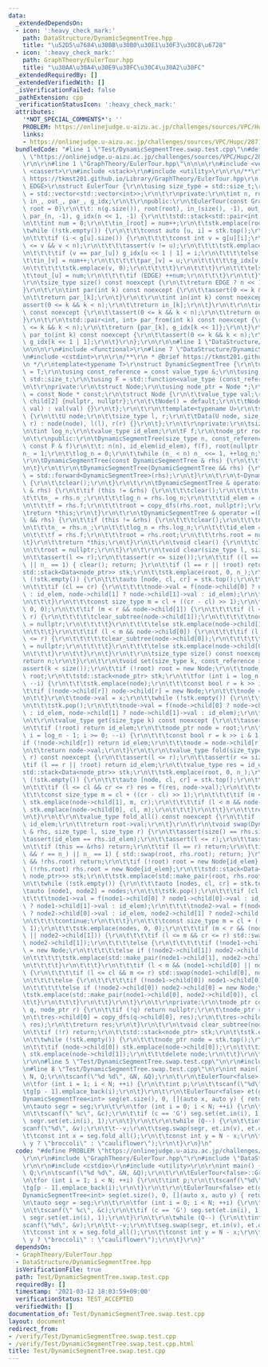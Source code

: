 ```yaml
---
data:
  _extendedDependsOn:
  - icon: ':heavy_check_mark:'
    path: DataStructure/DynamicSegmentTree.hpp
    title: "\u52D5\u7684\u30BB\u30B0\u30E1\u30F3\u30C8\u6728"
  - icon: ':heavy_check_mark:'
    path: GraphTheory/EulerTour.hpp
    title: "\u30AA\u30A4\u30E9\u30FC\u30C4\u30A2\u30FC"
  _extendedRequiredBy: []
  _extendedVerifiedWith: []
  _isVerificationFailed: false
  _pathExtension: cpp
  _verificationStatusIcon: ':heavy_check_mark:'
  attributes:
    '*NOT_SPECIAL_COMMENTS*': ''
    PROBLEM: https://onlinejudge.u-aizu.ac.jp/challenges/sources/VPC/Hupc/2871?year=2018
    links:
    - https://onlinejudge.u-aizu.ac.jp/challenges/sources/VPC/Hupc/2871?year=2018
  bundledCode: "#line 1 \"Test/DynamicSegmentTree.swap.test.cpp\"\n#define PROBLEM\
    \ \"https://onlinejudge.u-aizu.ac.jp/challenges/sources/VPC/Hupc/2871?year=2018\"\
    \r\n\r\n#line 1 \"GraphTheory/EulerTour.hpp\"\n\n\n\r\n#include <vector>\r\n#include\
    \ <cassert>\r\n#include <stack>\r\n#include <utility>\r\n\r\n/**\r\n * @brief\
    \ https://tkmst201.github.io/Library/GraphTheory/EulerTour.hpp\r\n */\r\ntemplate<bool\
    \ EDGE>\r\nstruct EulerTour {\r\n\tusing size_type = std::size_t;\r\n\tusing Graph\
    \ = std::vector<std::vector<int>>;\r\n\t\r\nprivate:\r\n\tint n, root;\r\n\tstd::vector<int>\
    \ in_, out_, par_, g_idx;\r\n\t\r\npublic:\r\n\tEulerTour(const Graph & g, int\
    \ root = 0)\r\n\t\t: n(g.size()), root(root), in_(size(), -1), out_(size(), -1),\
    \ par_(n, -1), g_idx(n << 1, -1) {\r\n\t\tstd::stack<std::pair<int, int>> stk;\r\
    \n\t\tint num = 0;\r\n\t\tin_[root] = num++;\r\n\t\tstk.emplace(root, 0);\r\n\t\
    \twhile (!stk.empty()) {\r\n\t\t\tconst auto [u, i] = stk.top();\r\n\t\t\tstk.pop();\r\
    \n\t\t\tif (i < g[u].size()) {\r\n\t\t\t\tconst int v = g[u][i];\r\n\t\t\t\tassert(0\
    \ <= v && v < n);\r\n\t\t\t\tassert(v != u);\r\n\t\t\t\tstk.emplace(u, i + 1);\r\
    \n\t\t\t\tif (v == par_[u]) g_idx[u << 1 | 1] = i;\r\n\t\t\t\telse {\r\n\t\t\t\
    \t\tin_[v] = num++;\r\n\t\t\t\t\tpar_[v] = u;\r\n\t\t\t\t\tg_idx[v << 1] = i;\r\
    \n\t\t\t\t\tstk.emplace(v, 0);\r\n\t\t\t\t}\r\n\t\t\t}\r\n\t\t\telse {\r\n\t\t\
    \t\tout_[u] = num;\r\n\t\t\t\tif (EDGE) ++num;\r\n\t\t\t}\r\n\t\t}\r\n\t}\r\n\t\
    \r\n\tsize_type size() const noexcept {\r\n\t\treturn EDGE ? n << 1 : n;\r\n\t\
    }\r\n\t\r\n\tint par(int k) const noexcept {\r\n\t\tassert(0 <= k && k < n);\r\
    \n\t\treturn par_[k];\r\n\t}\r\n\t\r\n\tint in(int k) const noexcept {\r\n\t\t\
    assert(0 <= k && k < n);\r\n\t\treturn in_[k];\r\n\t}\r\n\t\r\n\tint out(int k)\
    \ const noexcept {\r\n\t\tassert(0 <= k && k < n);\r\n\t\treturn out_[k];\r\n\t\
    }\r\n\t\r\n\tstd::pair<int, int> par_from(int k) const noexcept {\r\n\t\tassert(0\
    \ <= k && k < n);\r\n\t\treturn {par_[k], g_idx[k << 1]};\r\n\t}\r\n\t\r\n\tint\
    \ par_to(int k) const noexcept {\r\n\t\tassert(0 <= k && k < n);\r\n\t\treturn\
    \ g_idx[k << 1 | 1];\r\n\t}\r\n};\r\n\r\n\n#line 1 \"DataStructure/DynamicSegmentTree.hpp\"\
    \n\n\n\r\n#include <functional>\r\n#line 7 \"DataStructure/DynamicSegmentTree.hpp\"\
    \n#include <cstdint>\r\n\r\n/**\r\n * @brief https://tkmst201.github.io/Library/DataStructure/DynamicSegmentTree.hpp\r\
    \n */\r\ntemplate<typename T>\r\nstruct DynamicSegmentTree {\r\n\tusing value_type\
    \ = T;\r\n\tusing const_reference = const value_type &;\r\n\tusing size_type =\
    \ std::size_t;\r\n\tusing F = std::function<value_type (const_reference, const_reference)>;\r\
    \n\t\r\nprivate:\r\n\tstruct Node;\r\n\tusing node_ptr = Node *;\r\n\tusing const_ptr\
    \ = const Node * const;\r\n\tstruct Node {\r\n\t\tvalue_type val;\r\n\t\tnode_ptr\
    \ child[2] {nullptr, nullptr};\r\n\t\tNode() = default;\r\n\t\tNode(const_reference\
    \ val) : val(val) {}\r\n\t};\r\n\t\r\n\ttemplate<typename U>\r\n\tstruct Data\
    \ {\r\n\t\tU node;\r\n\t\tsize_type l, r;\r\n\t\tData(U node, size_type l, size_type\
    \ r) : node(node), l(l), r(r) {}\r\n\t};\r\n\t\r\nprivate:\r\n\tsize_type n, n_;\r\
    \n\tint log_n;\r\n\tvalue_type id_elem;\r\n\tF f;\r\n\tnode_ptr root = nullptr;\r\
    \n\t\r\npublic:\r\n\tDynamicSegmentTree(size_type n, const_reference id_elem,\
    \ const F & f)\r\n\t\t: n(n), id_elem(id_elem), f(f), root(nullptr) {\r\n\t\t\
    n_ = 1;\r\n\t\tlog_n = 0;\r\n\t\twhile (n_ < n) n_ <<= 1, ++log_n;\r\n\t}\r\n\t\
    \r\n\tDynamicSegmentTree(const DynamicSegmentTree & rhs) {\r\n\t\t*this = rhs;\r\
    \n\t}\r\n\t\r\n\tDynamicSegmentTree(DynamicSegmentTree && rhs) {\r\n\t\t*this\
    \ = std::forward<DynamicSegmentTree>(rhs);\r\n\t}\r\n\t\r\n\t~DynamicSegmentTree()\
    \ {\r\n\t\tclear();\r\n\t}\r\n\t\r\n\tDynamicSegmentTree & operator =(const DynamicSegmentTree\
    \ & rhs) {\r\n\t\tif (this != &rhs) {\r\n\t\t\tclear();\r\n\t\t\tn = rhs.n;\r\n\
    \t\t\tn_ = rhs.n_;\r\n\t\t\tlog_n = rhs.log_n;\r\n\t\t\tid_elem = rhs.id_elem;\r\
    \n\t\t\tf = rhs.f;\r\n\t\t\troot = copy_dfs(rhs.root, nullptr);\r\n\t\t}\r\n\t\
    \treturn *this;\r\n\t}\r\n\t\r\n\tDynamicSegmentTree & operator =(DynamicSegmentTree\
    \ && rhs) {\r\n\t\tif (this != &rhs) {\r\n\t\t\tclear();\r\n\t\t\tn = rhs.n;\r\
    \n\t\t\tn_ = rhs.n_;\r\n\t\t\tlog_n = rhs.log_n;\r\n\t\t\tid_elem = rhs.id_elem;\r\
    \n\t\t\tf = rhs.f;\r\n\t\t\troot = rhs.root;\r\n\t\t\trhs.root = nullptr;\r\n\t\
    \t}\r\n\t\treturn *this;\r\n\t}\r\n\t\r\n\tvoid clear() {\r\n\t\tclear_subtree(root);\r\
    \n\t\troot = nullptr;\r\n\t}\r\n\t\r\n\tvoid clear(size_type l, size_type r) {\r\
    \n\t\tassert(l <= r);\r\n\t\tassert(r <= size());\r\n\t\tif ((l == 0 && r == n_)\
    \ || n_ == 1) { clear(); return; }\r\n\t\tif (l == r || !root) return;\r\n\t\t\
    std::stack<Data<node_ptr>> stk;\r\n\t\tstk.emplace(root, 0, n_);\r\n\t\twhile\
    \ (!stk.empty()) {\r\n\t\t\tauto [node, cl, cr] = stk.top();\r\n\t\t\tstk.pop();\r\
    \n\t\t\tif (cl == cr) {\r\n\t\t\t\tnode->val = f(node->child[0] ? node->child[0]->val\
    \ : id_elem, node->child[1] ? node->child[1]->val : id_elem);\r\n\t\t\t\tcontinue;\r\
    \n\t\t\t}\r\n\t\t\tconst size_type m = cl + ((cr - cl) >> 1);\r\n\t\t\tstk.emplace(node,\
    \ 0, 0);\r\n\t\t\tif (m < r && node->child[1]) {\r\n\t\t\t\tif (l <= m && cr <=\
    \ r) {\r\n\t\t\t\t\tclear_subtree(node->child[1]);\r\n\t\t\t\t\tnode->child[1]\
    \ = nullptr;\r\n\t\t\t\t}\r\n\t\t\t\telse stk.emplace(node->child[1], m, cr);\r\
    \n\t\t\t}\r\n\t\t\tif (l < m && node->child[0]) {\r\n\t\t\t\tif (l <= cl && m\
    \ <= r) {\r\n\t\t\t\t\tclear_subtree(node->child[0]);\r\n\t\t\t\t\tnode->child[0]\
    \ = nullptr;\r\n\t\t\t\t}\r\n\t\t\t\telse stk.emplace(node->child[0], cl, m);\r\
    \n\t\t\t}\r\n\t\t}\r\n\t}\r\n\t\r\n\tsize_type size() const noexcept {\r\n\t\t\
    return n;\r\n\t}\r\n\t\r\n\tvoid set(size_type k, const_reference x) {\r\n\t\t\
    assert(k < size());\r\n\t\tif (!root) root = new Node;\r\n\t\tnode_ptr node =\
    \ root;\r\n\t\tstd::stack<node_ptr> stk;\r\n\t\tfor (int i = log_n - 1; i >= 0;\
    \ --i) {\r\n\t\t\tstk.emplace(node);\r\n\t\t\tconst bool r = k >> i & 1;\r\n\t\
    \t\tif (!node->child[r]) node->child[r] = new Node;\r\n\t\t\tnode = node->child[r];\r\
    \n\t\t}\r\n\t\tnode->val = x;\r\n\t\twhile (!stk.empty()) {\r\n\t\t\tnode = stk.top();\r\
    \n\t\t\tstk.pop();\r\n\t\t\tnode->val = f(node->child[0] ? node->child[0]->val\
    \ : id_elem, node->child[1] ? node->child[1]->val : id_elem);\r\n\t\t}\r\n\t}\r\
    \n\t\r\n\tvalue_type get(size_type k) const noexcept {\r\n\t\tassert(k < size());\r\
    \n\t\tif (!root) return id_elem;\r\n\t\tnode_ptr node = root;\r\n\t\tfor (int\
    \ i = log_n - 1; i >= 0; --i) {\r\n\t\t\tconst bool r = k >> i & 1;\r\n\t\t\t\
    if (!node->child[r]) return id_elem;\r\n\t\t\tnode = node->child[r];\r\n\t\t}\r\
    \n\t\treturn node->val;\r\n\t}\r\n\t\r\n\tvalue_type fold(size_type l, size_type\
    \ r) const noexcept {\r\n\t\tassert(l <= r);\r\n\t\tassert(r <= size());\r\n\t\
    \tif (l == r || !root) return id_elem;\r\n\t\tvalue_type res = id_elem;\r\n\t\t\
    std::stack<Data<node_ptr>> stk;\r\n\t\tstk.emplace(root, 0, n_);\r\n\t\twhile\
    \ (!stk.empty()) {\r\n\t\t\tauto [node, cl, cr] = stk.top();\r\n\t\t\tstk.pop();\r\
    \n\t\t\tif (l <= cl && cr <= r) res = f(res, node->val);\r\n\t\t\telse {\r\n\t\
    \t\t\tconst size_type m = cl + ((cr - cl) >> 1);\r\n\t\t\t\tif (m < r && node->child[1])\
    \ stk.emplace(node->child[1], m, cr);\r\n\t\t\t\tif (l < m && node->child[0])\
    \ stk.emplace(node->child[0], cl, m);\r\n\t\t\t}\r\n\t\t}\r\n\t\treturn res;\r\
    \n\t}\r\n\t\r\n\tvalue_type fold_all() const noexcept {\r\n\t\tif (!root) return\
    \ id_elem;\r\n\t\treturn root->val;\r\n\t}\r\n\t\r\n\tvoid swap(DynamicSegmentTree\
    \ & rhs, size_type l, size_type r) {\r\n\t\tassert(size() == rhs.size());\r\n\t\
    \tassert(id_elem == rhs.id_elem);\r\n\t\tassert(l <= r);\r\n\t\tassert(r <= size());\r\
    \n\t\tif (this == &rhs) return;\r\n\t\tif (l == r) return;\r\n\t\tif ((l == 0\
    \ && r == n_) || n_ == 1) { std::swap(root, rhs.root); return; }\r\n\t\tif (!root\
    \ && !rhs.root) return;\r\n\t\tif (!root) root = new Node{id_elem};\r\n\t\tif\
    \ (!rhs.root) rhs.root = new Node{id_elem};\r\n\t\tstd::stack<Data<std::pair<node_ptr,\
    \ node_ptr>>> stk;\r\n\t\tstk.emplace(std::make_pair(root, rhs.root), 0, n_);\r\
    \n\t\twhile (!stk.empty()) {\r\n\t\t\tauto [nodes, cl, cr] = stk.top();\r\n\t\t\
    \tauto [node1, node2] = nodes;\r\n\t\t\tstk.pop();\r\n\t\t\tif (cl == cr) {\r\n\
    \t\t\t\tnode1->val = f(node1->child[0] ? node1->child[0]->val : id_elem, node1->child[1]\
    \ ? node1->child[1]->val : id_elem);\r\n\t\t\t\tnode2->val = f(node2->child[0]\
    \ ? node2->child[0]->val : id_elem, node2->child[1] ? node2->child[1]->val : id_elem);\r\
    \n\t\t\t\tcontinue;\r\n\t\t\t}\r\n\t\t\tconst size_type m = cl + ((cr - cl) >>\
    \ 1);\r\n\t\t\tstk.emplace(nodes, 0, 0);\r\n\t\t\tif (m < r && (node1->child[1]\
    \ || node2->child[1])) {\r\n\t\t\t\tif (l <= m && cr <= r) std::swap(node1->child[1],\
    \ node2->child[1]);\r\n\t\t\t\telse {\r\n\t\t\t\t\tif (!node1->child[1]) node1->child[1]\
    \ = new Node;\r\n\t\t\t\t\telse if (!node2->child[1]) node2->child[1] = new Node;\r\
    \n\t\t\t\t\tstk.emplace(std::make_pair(node1->child[1], node2->child[1]), m, cr);\r\
    \n\t\t\t\t}\r\n\t\t\t}\r\n\t\t\tif (l < m && (node1->child[0] || node2->child[0]))\
    \ {\r\n\t\t\t\tif (l <= cl && m <= r) std::swap(node1->child[0], node2->child[0]);\r\
    \n\t\t\t\telse {\r\n\t\t\t\t\tif (!node1->child[0]) node1->child[0] = new Node;\r\
    \n\t\t\t\t\telse if (!node2->child[0]) node2->child[0] = new Node;\r\n\t\t\t\t\
    \tstk.emplace(std::make_pair(node1->child[0], node2->child[0]), cl, m);\r\n\t\t\
    \t\t}\r\n\t\t\t}\r\n\t\t}\r\n\t}\r\n\t\r\nprivate:\r\n\tnode_ptr copy_dfs(const_ptr\
    \ q, node_ptr r) {\r\n\t\tif (!q) return nullptr;\r\n\t\tnode_ptr res = new Node{q->val};\r\
    \n\t\tres->child[0] = copy_dfs(q->child[0], res);\r\n\t\tres->child[1] = copy_dfs(q->child[1],\
    \ res);\r\n\t\treturn res;\r\n\t}\r\n\t\r\n\tvoid clear_subtree(node_ptr r) {\r\
    \n\t\tif (!r) return;\r\n\t\tstd::stack<node_ptr> stk;\r\n\t\tstk.emplace(r);\r\
    \n\t\twhile (!stk.empty()) {\r\n\t\t\tnode_ptr node = stk.top();\r\n\t\t\tstk.pop();\r\
    \n\t\t\tif (node->child[0]) stk.emplace(node->child[0]);\r\n\t\t\tif (node->child[1])\
    \ stk.emplace(node->child[1]);\r\n\t\t\tdelete node;\r\n\t\t}\r\n\t}\r\n};\r\n\
    \r\n\n#line 5 \"Test/DynamicSegmentTree.swap.test.cpp\"\n\r\n#include <cstdio>\r\
    \n#line 8 \"Test/DynamicSegmentTree.swap.test.cpp\"\n\r\nint main() {\r\n\tint\
    \ N, Q;\r\n\tscanf(\"%d %d\", &N, &Q);\r\n\t\r\n\tEulerTour<false>::Graph g(N);\r\
    \n\tfor (int i = 1; i < N; ++i) {\r\n\t\tint p;\r\n\t\tscanf(\"%d\", &p);\r\n\t\
    \tg[p - 1].emplace_back(i);\r\n\t}\r\n\t\r\n\tEulerTour<false> et(g, 0);\r\n\t\
    DynamicSegmentTree<int> seg(et.size(), 0, [](auto x, auto y) { return x + y; });\r\
    \n\tauto segr = seg;\r\n\t\r\n\tfor (int i = 0; i < N; ++i) {\r\n\t\tchar c;\r\
    \n\t\tscanf(\" %c\", &c);\r\n\t\tif (c == 'G') seg.set(et.in(i), 1);\r\n\t\telse\
    \ segr.set(et.in(i), 1);\r\n\t}\r\n\t\r\n\twhile (Q--) {\r\n\t\tint v;\r\n\t\t\
    scanf(\"%d\", &v);\r\n\t\t--v;\r\n\t\tseg.swap(segr, et.in(v), et.out(v));\r\n\
    \t\tconst int x = seg.fold_all();\r\n\t\tconst int y = N - x;\r\n\t\tputs(x >\
    \ y ? \"broccoli\" : \"cauliflower\");\r\n\t}\r\n}\n"
  code: "#define PROBLEM \"https://onlinejudge.u-aizu.ac.jp/challenges/sources/VPC/Hupc/2871?year=2018\"\
    \r\n\r\n#include \"GraphTheory/EulerTour.hpp\"\r\n#include \"DataStructure/DynamicSegmentTree.hpp\"\
    \r\n\r\n#include <cstdio>\r\n#include <utility>\r\n\r\nint main() {\r\n\tint N,\
    \ Q;\r\n\tscanf(\"%d %d\", &N, &Q);\r\n\t\r\n\tEulerTour<false>::Graph g(N);\r\
    \n\tfor (int i = 1; i < N; ++i) {\r\n\t\tint p;\r\n\t\tscanf(\"%d\", &p);\r\n\t\
    \tg[p - 1].emplace_back(i);\r\n\t}\r\n\t\r\n\tEulerTour<false> et(g, 0);\r\n\t\
    DynamicSegmentTree<int> seg(et.size(), 0, [](auto x, auto y) { return x + y; });\r\
    \n\tauto segr = seg;\r\n\t\r\n\tfor (int i = 0; i < N; ++i) {\r\n\t\tchar c;\r\
    \n\t\tscanf(\" %c\", &c);\r\n\t\tif (c == 'G') seg.set(et.in(i), 1);\r\n\t\telse\
    \ segr.set(et.in(i), 1);\r\n\t}\r\n\t\r\n\twhile (Q--) {\r\n\t\tint v;\r\n\t\t\
    scanf(\"%d\", &v);\r\n\t\t--v;\r\n\t\tseg.swap(segr, et.in(v), et.out(v));\r\n\
    \t\tconst int x = seg.fold_all();\r\n\t\tconst int y = N - x;\r\n\t\tputs(x >\
    \ y ? \"broccoli\" : \"cauliflower\");\r\n\t}\r\n}"
  dependsOn:
  - GraphTheory/EulerTour.hpp
  - DataStructure/DynamicSegmentTree.hpp
  isVerificationFile: true
  path: Test/DynamicSegmentTree.swap.test.cpp
  requiredBy: []
  timestamp: '2021-03-12 18:03:59+09:00'
  verificationStatus: TEST_ACCEPTED
  verifiedWith: []
documentation_of: Test/DynamicSegmentTree.swap.test.cpp
layout: document
redirect_from:
- /verify/Test/DynamicSegmentTree.swap.test.cpp
- /verify/Test/DynamicSegmentTree.swap.test.cpp.html
title: Test/DynamicSegmentTree.swap.test.cpp
---
```


